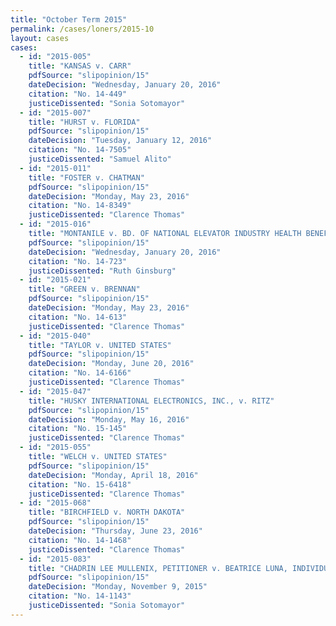 ```yaml
---
title: "October Term 2015"
permalink: /cases/loners/2015-10
layout: cases
cases:
  - id: "2015-005"
    title: "KANSAS v. CARR"
    pdfSource: "slipopinion/15"
    dateDecision: "Wednesday, January 20, 2016"
    citation: "No. 14-449"
    justiceDissented: "Sonia Sotomayor"
  - id: "2015-007"
    title: "HURST v. FLORIDA"
    pdfSource: "slipopinion/15"
    dateDecision: "Tuesday, January 12, 2016"
    citation: "No. 14-7505"
    justiceDissented: "Samuel Alito"
  - id: "2015-011"
    title: "FOSTER v. CHATMAN"
    pdfSource: "slipopinion/15"
    dateDecision: "Monday, May 23, 2016"
    citation: "No. 14-8349"
    justiceDissented: "Clarence Thomas"
  - id: "2015-016"
    title: "MONTANILE v. BD. OF NATIONAL ELEVATOR INDUSTRY HEALTH BENEFIT PLAN"
    pdfSource: "slipopinion/15"
    dateDecision: "Wednesday, January 20, 2016"
    citation: "No. 14-723"
    justiceDissented: "Ruth Ginsburg"
  - id: "2015-021"
    title: "GREEN v. BRENNAN"
    pdfSource: "slipopinion/15"
    dateDecision: "Monday, May 23, 2016"
    citation: "No. 14-613"
    justiceDissented: "Clarence Thomas"
  - id: "2015-040"
    title: "TAYLOR v. UNITED STATES"
    pdfSource: "slipopinion/15"
    dateDecision: "Monday, June 20, 2016"
    citation: "No. 14-6166"
    justiceDissented: "Clarence Thomas"
  - id: "2015-047"
    title: "HUSKY INTERNATIONAL ELECTRONICS, INC., v. RITZ"
    pdfSource: "slipopinion/15"
    dateDecision: "Monday, May 16, 2016"
    citation: "No. 15-145"
    justiceDissented: "Clarence Thomas"
  - id: "2015-055"
    title: "WELCH v. UNITED STATES"
    pdfSource: "slipopinion/15"
    dateDecision: "Monday, April 18, 2016"
    citation: "No. 15-6418"
    justiceDissented: "Clarence Thomas"
  - id: "2015-068"
    title: "BIRCHFIELD v. NORTH DAKOTA"
    pdfSource: "slipopinion/15"
    dateDecision: "Thursday, June 23, 2016"
    citation: "No. 14-1468"
    justiceDissented: "Clarence Thomas"
  - id: "2015-083"
    title: "CHADRIN LEE MULLENIX, PETITIONER v. BEATRICE LUNA, INDIVIDUALLY AND AS REPRESENTATIVE OF THE ESTATE OF ISRAEL LEIJA, JR., et al."
    pdfSource: "slipopinion/15"
    dateDecision: "Monday, November 9, 2015"
    citation: "No. 14-1143"
    justiceDissented: "Sonia Sotomayor"
---
```

